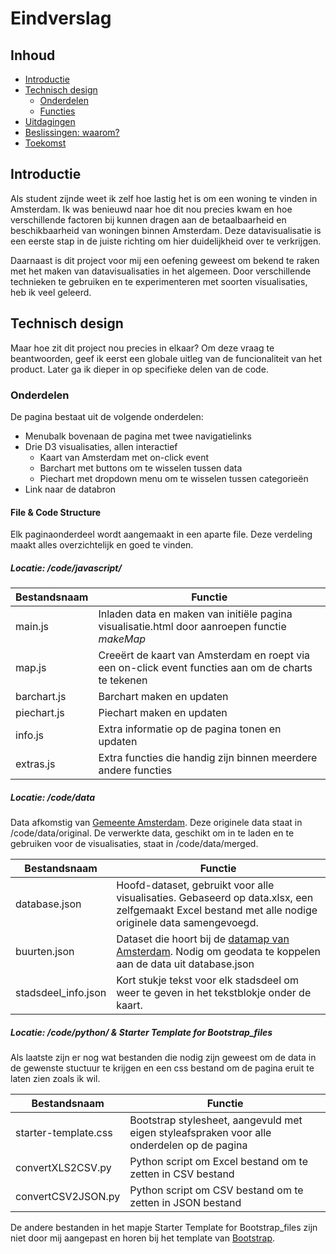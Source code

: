 # Eindverslag

## Inhoud
- [Introductie](#introductie)
- [Technisch design](#technisch-design)
    - [Onderdelen](#onderdelen)
    - [Functies](#functies)
- [Uitdagingen](#uitdagingen)
- [Beslissingen: waarom?](#Beslissingen:-waarom?)
- [Toekomst](#toekomst)

## Introductie
Als student zijnde weet ik zelf hoe lastig het is om een woning te vinden in Amsterdam. Ik was benieuwd naar hoe dit nou precies kwam en hoe verschillende factoren bij kunnen dragen aan de betaalbaarheid en beschikbaarheid van woningen binnen Amsterdam. Deze datavisualisatie is een eerste stap in de juiste richting om hier duidelijkheid over te verkrijgen.

Daarnaast is dit project voor mij een oefening geweest om bekend te raken met het maken van datavisualisaties in het algemeen. Door verschillende technieken te gebruiken en te experimenteren met soorten visualisaties, heb ik veel geleerd.

## Technisch design
Maar hoe zit dit project nou precies in elkaar? Om deze vraag te beantwoorden, geef ik eerst een globale uitleg van de funcionaliteit van het product. Later ga ik dieper in op specifieke delen van de code.

### Onderdelen
De pagina bestaat uit de volgende onderdelen:
- Menubalk bovenaan de pagina met twee navigatielinks
- Drie D3 visualisaties, allen interactief
  - Kaart van Amsterdam met on-click event
  - Barchart met buttons om te wisselen tussen data
  - Piechart met dropdown menu om te wisselen tussen categorieën
- Link naar de databron


#### File & Code Structure
Elk paginaonderdeel wordt aangemaakt in een aparte file. Deze verdeling maakt alles overzichtelijk en goed te vinden.

##### Locatie: /code/javascript/
|      Bestandsnaam       |                                                                     Functie                                                                     |
|---------------------|-------------------------------------------------------------------------------------------------------------------------------------------------|
| main.js    | Inladen data en maken van initiële pagina visualisatie.html door aanroepen functie _makeMap_                |
| map.js | Creeërt de kaart van Amsterdam en roept via een on-click event functies aan om de charts te tekenen                                                                                               |
| barchart.js | Barchart maken en updaten                                                                                             |
| piechart.js          | Piechart maken en updaten |
| info.js    | Extra informatie op de pagina tonen en updaten      |
| extras.js    | Extra functies die handig zijn binnen meerdere andere functies                                                   |

##### Locatie: /code/data
Data afkomstig van [Gemeente Amsterdam](https://data.amsterdam.nl/datasets/02qYaKxMyQZGWQ/). Deze originele data staat in /code/data/original. De verwerkte data, geschikt om in te laden en te gebruiken voor de visualisaties, staat in /code/data/merged.

|              Bestandsnaam               |                                                                              Functie                                                                              |
|-------------------------------------|-------------------------------------------------------------------------------------------------------------------------------------------------------------------|
| database.json                | Hoofd-dataset, gebruikt voor alle visualisaties. Gebaseerd op data.xlsx, een zelfgemaakt Excel bestand met alle nodige originele data samengevoegd.                                                             |
| buurten.json                 | Dataset die hoort bij de [datamap van Amsterdam](http://bl.ocks.org/JulesBlm/918e2987805c7189f568d95a4e8855b4). Nodig om geodata te koppelen aan de data uit database.json  |
| stadsdeel_info.json | Kort stukje tekst voor elk stadsdeel om weer te geven in het tekstblokje onder de kaart.                                                                                      |



##### Locatie: /code/python/ & Starter Template for Bootstrap_files
Als laatste zijn er nog wat bestanden die nodig zijn geweest om de data in de gewenste stuctuur te krijgen en een css bestand om de pagina eruit te laten zien zoals ik wil.

|          Bestandsnaam          |                                                                           Functie                                                                           |
|----------------------------|-------------------------------------------------------------------------------------------------------------------------------------------------------------|
| starter-template.css                   | Bootstrap stylesheet, aangevuld met eigen styleafspraken voor alle onderdelen op de pagina                                                                                          |
| convertXLS2CSV.py   | Python script om Excel bestand om te zetten in CSV bestand                                                                                           |
| convertCSV2JSON.py             | Python script om CSV bestand om te zetten in JSON bestand

De andere bestanden in het mapje Starter Template for Bootstrap_files zijn niet door mij aangepast en horen bij het template van [Bootstrap](https://getbootstrap.com/docs/4.3/examples/starter-template/).
